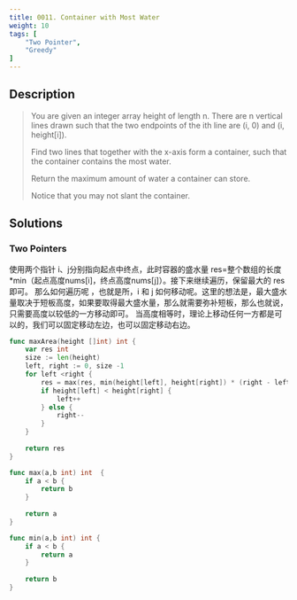 ```yaml
---
title: 0011. Container with Most Water
weight: 10
tags: [
	"Two Pointer",
	"Greedy"
]
---
```


## Description
> You are given an integer array height of length n. There are n vertical lines drawn such that the two endpoints of the ith line are (i, 0) and (i, height[i]).
> 
> Find two lines that together with the x-axis form a container, such that the container contains the most water.
> 
> Return the maximum amount of water a container can store.
> 
> Notice that you may not slant the container.

## Solutions
### Two Pointers
使用两个指针 i、j分别指向起点中终点，此时容器的盛水量 res=整个数组的长度*min（起点高度nums[i]，终点高度nums[j]）。接下来继续遍历，保留最大的 res 即可。
那么如何遍历呢 ，也就是所，i 和 j 如何移动呢。这里的想法是，最大盛水量取决于短板高度，如果要取得最大盛水量，那么就需要弥补短板，那么也就说，只需要高度以较低的一方移动即可。
当高度相等时，理论上移动任何一方都是可以的，我们可以固定移动左边，也可以固定移动右边。

```go
func maxArea(height []int) int {
    var res int
    size := len(height)
    left, right := 0, size -1
    for left <right {
        res = max(res, min(height[left], height[right]) * (right - left))
        if height[left] < height[right] {
            left++
        } else {
            right--
        }
    }
    
    return res
}

func max(a,b int) int  {
    if a < b {
        return b
    }
    
    return a
}

func min(a,b int) int {
    if a < b {
        return a
    }
    
    return b
}
```
